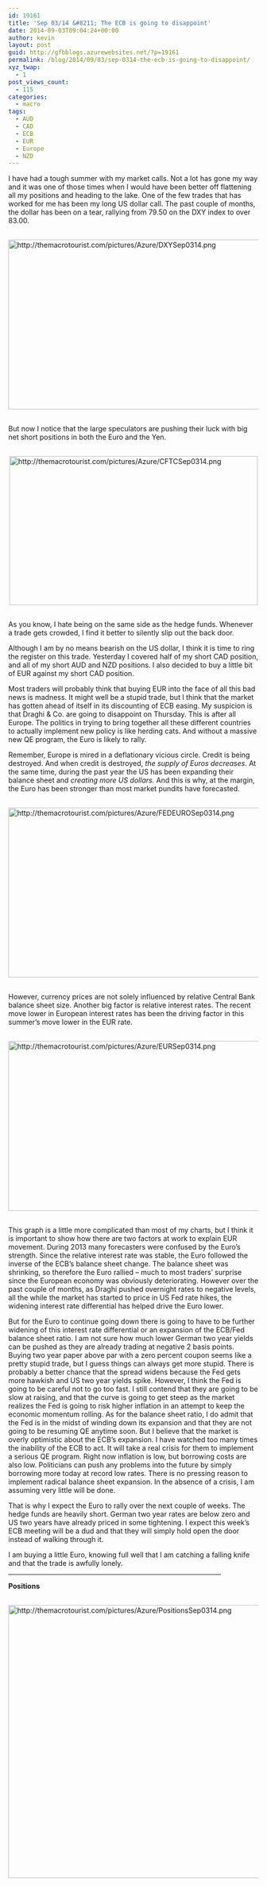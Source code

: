```yaml
---
id: 19161
title: 'Sep 03/14 &#8211; The ECB is going to disappoint'
date: 2014-09-03T09:04:24+00:00
author: kevin
layout: post
guid: http://gfbblogs.azurewebsites.net/?p=19161
permalink: /blog/2014/09/03/sep-0314-the-ecb-is-going-to-disappoint/
xyz_twap:
  - 1
post_views_count:
  - 115
categories:
  - macro
tags:
  - AUD
  - CAD
  - ECB
  - EUR
  - Europe
  - NZD
---
```

I have had a tough summer with my market calls. Not a lot has gone my way and it was one of those times when I would have been better off flattening all my positions and heading to the lake. One of the few trades that has worked for me has been my long US dollar call. The past couple of months, the dollar has been on a tear, rallying from 79.50 on the DXY index to over 83.00.


  <img src="http://themacrotourist.com/pictures/Azure/DXYSep0314.png" style="margin:30px auto;display:block;" alt="http://themacrotourist.com/pictures/Azure/DXYSep0314.png" width="600" height="342">

But now I notice that the large speculators are pushing their luck with big net short positions in both the Euro and the Yen.


  <img src="http://themacrotourist.com/pictures/Azure/CFTCSep0314.png" style="margin:30px auto;display:block;" alt="http://themacrotourist.com/pictures/Azure/CFTCSep0314.png" width="500" height="300">

As you know, I hate being on the same side as the hedge funds. Whenever a trade gets crowded, I find it better to silently slip out the back door. 

Although I am by no means bearish on the US dollar, I think it is time to ring the register on this trade. Yesterday I covered half of my short CAD position, and all of my short AUD and NZD positions. I also decided to buy a little bit of EUR against my short CAD position.

Most traders will probably think that buying EUR into the face of all this bad news is madness. It might well be a stupid trade, but I think that the market has gotten ahead of itself in its discounting of ECB easing. My suspicion is that Draghi & Co. are going to disappoint on Thursday. This is after all Europe. The politics in trying to bring together all these different countries to actually implement new policy is like herding cats. And without a massive new QE program, the Euro is likely to rally. 

Remember, Europe is mired in a deflationary vicious circle. Credit is being destroyed. And when credit is destroyed, _the supply of Euros decreases._ At the same time, during the past year the US has been expanding their balance sheet and _creating more US dollars._ And this is why, at the margin, the Euro has been stronger than most market pundits have forecasted. 


  <img src="http://themacrotourist.com/pictures/Azure/FEDEUROSep0314.png" style="margin:30px auto;display:block;" alt="http://themacrotourist.com/pictures/Azure/FEDEUROSep0314.png" width="600" height="342">

However, currency prices are not solely influenced by relative Central Bank balance sheet size. Another big factor is relative interest rates. The recent move lower in European interest rates has been the driving factor in this summer&#8217;s move lower in the EUR rate.


  <img src="http://themacrotourist.com/pictures/Azure/EURSep0314.png" style="margin:30px auto;display:block;" alt="http://themacrotourist.com/pictures/Azure/EURSep0314.png" width="600" height="342">

This graph is a little more complicated than most of my charts, but I think it is important to show how there are two factors at work to explain EUR movement. During 2013 many forecasters were confused by the Euro&#8217;s strength. Since the relative interest rate was stable, the Euro followed the inverse of the ECB&#8217;s balance sheet change. The balance sheet was shrinking, so therefore the Euro rallied &#8211; much to most traders&#8217; surprise since the European economy was obviously deteriorating. However over the past couple of months, as Draghi pushed overnight rates to negative levels, all the while the market has started to price in US Fed rate hikes, the widening interest rate differential has helped drive the Euro lower. 

But for the Euro to continue going down there is going to have to be further widening of this interest rate differential or an expansion of the ECB/Fed balance sheet ratio. I am not sure how much lower German two year yields can be pushed as they are already trading at negative 2 basis points. Buying two year paper above par with a zero percent coupon seems like a pretty stupid trade, but I guess things can always get more stupid. There is probably a better chance that the spread widens because the Fed gets more hawkish and US two year yields spike. However, I think the Fed is going to be careful not to go too fast. I still contend that they are going to be slow at raising, and that the curve is going to get steep as the market realizes the Fed is going to risk higher inflation in an attempt to keep the economic momentum rolling. As for the balance sheet ratio, I do admit that the Fed is in the midst of winding down its expansion and that they are not going to be resuming QE anytime soon. But I believe that the market is overly optimistic about the ECB&#8217;s expansion. I have watched too many times the inability of the ECB to act. It will take a real crisis for them to implement a serious QE program. Right now inflation is low, but borrowing costs are also low. Politicians can push any problems into the future by simply borrowing more today at record low rates. There is no pressing reason to implement radical balance sheet expansion. In the absence of a crisis, I am assuming very little will be done. 

That is why I expect the Euro to rally over the next couple of weeks. The hedge funds are heavily short. German two year rates are below zero and US two years have already priced in some tightening. I expect this week&#8217;s ECB meeting will be a dud and that they will simply hold open the door instead of walking through it. 

I am buying a little Euro, knowing full well that I am catching a falling knife and that the trade is awfully lonely.

<hr size="3" width="85%" />

**Positions**


  <img src="http://themacrotourist.com/pictures/Azure/PositionsSep0314.png" style="margin:30px auto;display:block;" alt="http://themacrotourist.com/pictures/Azure/PositionsSep0314.png" width="600" height="550"></p>